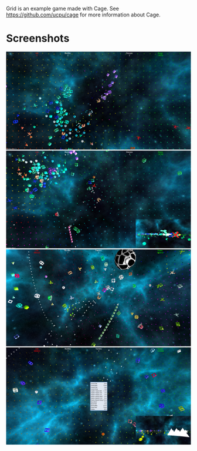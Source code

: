 Grid is an example game made with Cage. See https://github.com/ucpu/cage for more information about Cage.

# Screenshots
![1](screenshots/1.png?raw=true)
![2](screenshots/2.png?raw=true)
![3](screenshots/3.png?raw=true)
![4](screenshots/4.png?raw=true)

